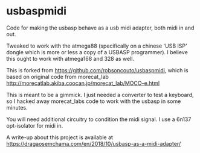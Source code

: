 # usbaspmidi
Code for making the usbasp behave as a usb midi adapter, both midi in and out.

Tweaked to work with the atmega88 (specifically on a chinese 'USB ISP' dongle which is more or less a copy of a USBASP programmer). I believe this ought to work with atmega168 and 328 as well.

This is forked from https://github.com/robsoncouto/usbaspmidi, which is based on original code from morecat_lab
http://morecatlab.akiba.coocan.jp/morecat_lab/MOCO-e.html

This is meant to be a gimmick. I just needed a converter to test a keyboard, so I hacked away morecat_labs code to work with the usbasp in some minutes. 

You will need additional circuitry to condition the midi signal. 
I use a 6n137 opt-isolator for midi in.

A write-up about this project is available at https://dragaosemchama.com/en/2018/10/usbasp-as-a-midi-adapter/
